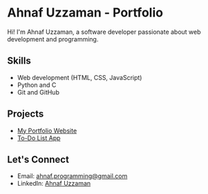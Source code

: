 # Ahnaf Uzzaman - Portfolio

Hi! I'm Ahnaf Uzzaman, a software developer passionate about web development and programming.

## Skills
- Web development (HTML, CSS, JavaScript)
- Python and C
- Git and GitHub

## Projects
- [My Portfolio Website](https://github.com/ahnafuzaman/MyPortfolio)
- [To-Do List App](https://github.com/ahnafuzaman/todo-app)

## Let's Connect
- Email: ahnaf.programming@gmail.com
- LinkedIn: [Ahnaf Uzzaman](https://www.linkedin.com/in/ahnafuzzaman)

